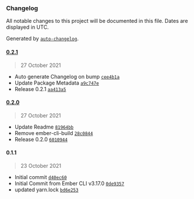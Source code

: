 ### Changelog

All notable changes to this project will be documented in this file. Dates are displayed in UTC.

Generated by [`auto-changelog`](https://github.com/CookPete/auto-changelog).

#### [0.2.1](https://github.com/camerondubas/ember-cli-deploy-latest/compare/0.2.0...0.2.1)

> 27 October 2021

- Auto generate Changelog on bump [`cee4b1a`](https://github.com/camerondubas/ember-cli-deploy-latest/commit/cee4b1a87d994e0bf958f2bf4fcbab7e8cec7120)
- Update Package Metadata [`a9c747e`](https://github.com/camerondubas/ember-cli-deploy-latest/commit/a9c747eaf486670b6e1f1c9052ede41795183552)
- Release 0.2.1 [`aa413a5`](https://github.com/camerondubas/ember-cli-deploy-latest/commit/aa413a5109d8304076da9eddf12d24ae17b1c27f)

#### [0.2.0](https://github.com/camerondubas/ember-cli-deploy-latest/compare/0.1.1...0.2.0)

> 27 October 2021

- Update Readme [`81964bb`](https://github.com/camerondubas/ember-cli-deploy-latest/commit/81964bb9c5eec1feea9fee62716af0d6507b5043)
- Remove ember-cli-build [`28c0844`](https://github.com/camerondubas/ember-cli-deploy-latest/commit/28c0844f84bdcd5873c963853fecb0fa3af4aa29)
- Release 0.2.0 [`6010944`](https://github.com/camerondubas/ember-cli-deploy-latest/commit/60109443ec783a33b4fab7ca0cb33f6f7ed10799)

#### 0.1.1

> 23 October 2021

- Initial commit [`d40ec60`](https://github.com/camerondubas/ember-cli-deploy-latest/commit/d40ec602f791f76034d788bec92a7cf46db3230a)
- Initial Commit from Ember CLI v3.17.0 [`0de9357`](https://github.com/camerondubas/ember-cli-deploy-latest/commit/0de93572b4529cea42f2cebb5127d2e48dea603e)
- updated yarn.lock [`bd6e253`](https://github.com/camerondubas/ember-cli-deploy-latest/commit/bd6e2532195850df0c933cc19f5fecfb89c040f5)
